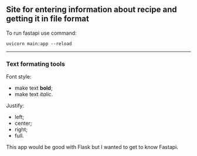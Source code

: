 ## Site for entering information about recipe and getting it in file format

To run fastapi use command:
```
uvicorn main:app --reload
```

---


### Text formating tools

Font style:
- make text **bold**;
- make text *italic*.

Justify:
- left;
- center;
- right;
- full.

This app would be good with Flask but I wanted to get to know Fastapi.